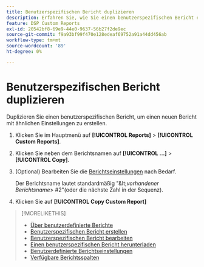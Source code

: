 ```yaml
---
title: Benutzerspezifischen Bericht duplizieren
description: Erfahren Sie, wie Sie einen benutzerspezifischen Bericht erstellen, indem Sie einen vorhandenen Bericht duplizieren.
feature: DSP Custom Reports
exl-id: 20542bf8-69e9-44e0-9637-56b27f2de9ec
source-git-commit: f9a93bf99f470e128edeaf69752a91a44dd456ab
workflow-type: tm+mt
source-wordcount: '89'
ht-degree: 0%

---
```


# Benutzerspezifischen Bericht duplizieren

Duplizieren Sie einen benutzerspezifischen Bericht, um einen neuen Bericht mit ähnlichen Einstellungen zu erstellen.

1. Klicken Sie im Hauptmenü auf **[!UICONTROL Reports]** > **[!UICONTROL Custom Reports]**.

1. Klicken Sie neben dem Berichtsnamen auf **[!UICONTROL ...]** > **[!UICONTROL Copy]**.

1. (Optional) Bearbeiten Sie die [Berichtseinstellungen](/help/dsp/reports/report-settings.md) nach Bedarf.

   Der Berichtsname lautet standardmäßig &quot;\&lt;*vorhandener Berichtsname*\> \#2&quot;(oder die nächste Zahl in der Sequenz).

1. Klicken Sie auf **[!UICONTROL Copy Custom Report]**

>[!MORELIKETHIS]
>
>* [Über benutzerdefinierte Berichte](/help/dsp/reports/report-about.md)
>* [Benutzerspezifischen Bericht erstellen](/help/dsp/reports/report-create.md)
>* [Benutzerspezifischen Bericht bearbeiten](/help/dsp/reports/report-edit.md)
>* [Einen benutzerspezifischen Bericht herunterladen](/help/dsp/reports/report-download.md)
>* [Benutzerdefinierte Berichtseinstellungen](/help/dsp/reports/report-settings.md)
>* [Verfügbare Berichtsspalten](/help/dsp/reports/report-columns.md)
